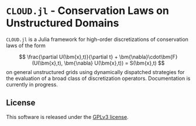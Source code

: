 # `CLOUD.jl` - Conservation Laws on Unstructured Domains

`CLOUD.jl` is a Julia framework for high-order discretizations of conservation laws of the form

$$
\frac{\partial U(\bm{x},t)}{\partial t} + \bm{\nabla}\cdot\bm{F}(U(\bm{x},t), \bm{\nabla} U(\bm{x},t)) = S(\bm{x},t)
$$
 on general unstructured grids using dynamically dispatched strategies for the evaluation of a broad class of discretization operators. Documentation is currently in progress.

## License

This software is released under the [GPLv3 license](https://www.gnu.org/licenses/gpl-3.0.en.html).
